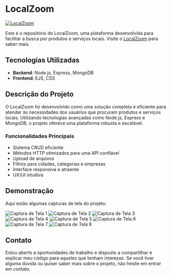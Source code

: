 # LocalZoom

[![LocalZoom](https://img.shields.io/badge/Conheça%20o%20LocalZoom-LocalZoom-blue)](https://localzoom.com.br)

Este é o repositório do LocalZoom, uma plataforma desenvolvida para facilitar a busca por produtos e serviços locais. Visite o [LocalZoom](https://localzoom.com.br) para saber mais.

## Tecnologias Utilizadas

- **Backend**: Node.js, Express, MongoDB
- **Frontend**: EJS, CSS

## Descrição do Projeto

O LocalZoom foi desenvolvido como uma solução completa e eficiente para atender às necessidades dos usuários que procuram produtos e serviços locais. Utilizando tecnologias avançadas como Node.js, Express e MongoDB, o projeto oferece uma plataforma robusta e escalável.

### Funcionalidades Principais

- Sistema CRUD eficiente
- Métodos HTTP otimizados para uma API confiável
- Upload de arquivos
- Filtros para cidades, categorias e empresas
- Interface responsiva e atraente
- UX/UI intuitiva

## Demonstração

Aqui estão algumas capturas de tela do projeto:

![Captura de Tela 1](./img/lz1.png)
![Captura de Tela 2](./img/lz2.png)
![Captura de Tela 3](./img/lz3.png)
![Captura de Tela 4](./img/lz4.png)
![Captura de Tela 5](./img/lz5.png)
![Captura de Tela 6](./img/lz6.png)
![Captura de Tela 7](./img/lz7.png)
![Captura de Tela 8](./img/lz9.png)

## Contato

Estou aberto a oportunidades de trabalho e disposto a compartilhar e explicar meu código para aqueles que tenham interesse. Se você tiver alguma dúvida ou quiser saber mais sobre o projeto, não hesite em entrar em contato.
